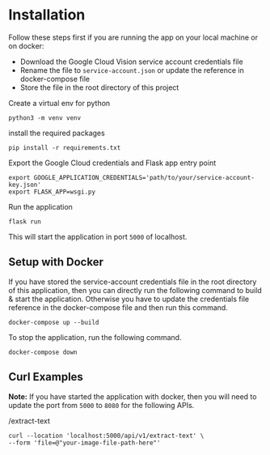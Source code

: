 # Installation
Follow these steps first if you are running the app on your local machine or on docker:
- Download the Google Cloud Vision service account credentials file
- Rename the file to `service-account.json` or update the reference in docker-compose file
- Store the file in the root directory of this project

Create a virtual env for python
```shell
python3 -m venv venv
```
install the required packages
```shell
pip install -r requirements.txt
```

Export the Google Cloud credentials and Flask app entry point
```shell
export GOOGLE_APPLICATION_CREDENTIALS='path/to/your/service-account-key.json'
export FLASK_APP=wsgi.py
```

Run the application
```shell
flask run
```
This will start the application in port `5000` of localhost.

## Setup with Docker

If you have stored the service-account credentials file in the root directory of this application, then you can directly run the following command to build & start the application. Otherwise you have to update the credentials file reference in the docker-compose file and then run this command.

```shell
docker-compose up --build
```

To stop the application, run the following command.
```shell
docker-compose down
```

## Curl Examples

**Note:** If you have started the application with docker, then you will need to update the port from `5000` to `8080` for the following APIs.

/extract-text
```shell
curl --location 'localhost:5000/api/v1/extract-text' \
--form 'file=@"your-image-file-path-here"'
```